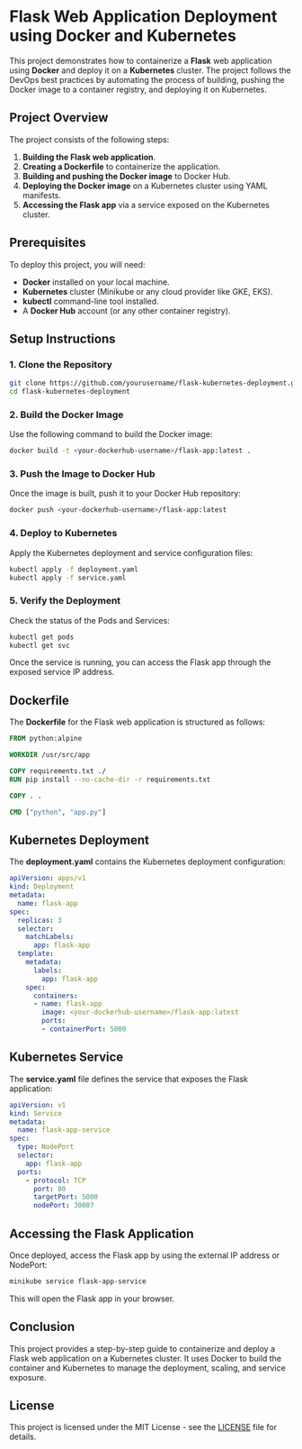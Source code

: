 
# Flask Web Application Deployment using Docker and Kubernetes

This project demonstrates how to containerize a **Flask** web application using **Docker** and deploy it on a **Kubernetes** cluster. The project follows the DevOps best practices by automating the process of building, pushing the Docker image to a container registry, and deploying it on Kubernetes.

## Project Overview

The project consists of the following steps:
1. **Building the Flask web application**.
2. **Creating a Dockerfile** to containerize the application.
3. **Building and pushing the Docker image** to Docker Hub.
4. **Deploying the Docker image** on a Kubernetes cluster using YAML manifests.
5. **Accessing the Flask app** via a service exposed on the Kubernetes cluster.

## Prerequisites

To deploy this project, you will need:
- **Docker** installed on your local machine.
- **Kubernetes** cluster (Minikube or any cloud provider like GKE, EKS).
- **kubectl** command-line tool installed.
- A **Docker Hub** account (or any other container registry).
  
## Setup Instructions

### 1. Clone the Repository

```bash
git clone https://github.com/yourusername/flask-kubernetes-deployment.git
cd flask-kubernetes-deployment
```

### 2. Build the Docker Image

Use the following command to build the Docker image:

```bash
docker build -t <your-dockerhub-username>/flask-app:latest .
```

### 3. Push the Image to Docker Hub

Once the image is built, push it to your Docker Hub repository:

```bash
docker push <your-dockerhub-username>/flask-app:latest
```

### 4. Deploy to Kubernetes

Apply the Kubernetes deployment and service configuration files:

```bash
kubectl apply -f deployment.yaml
kubectl apply -f service.yaml
```

### 5. Verify the Deployment

Check the status of the Pods and Services:

```bash
kubectl get pods
kubectl get svc
```

Once the service is running, you can access the Flask app through the exposed service IP address.

## Dockerfile

The **Dockerfile** for the Flask web application is structured as follows:

```dockerfile
FROM python:alpine

WORKDIR /usr/src/app

COPY requirements.txt ./
RUN pip install --no-cache-dir -r requirements.txt

COPY . .

CMD ["python", "app.py"]
```

## Kubernetes Deployment

The **deployment.yaml** contains the Kubernetes deployment configuration:

```yaml
apiVersion: apps/v1
kind: Deployment
metadata:
  name: flask-app
spec:
  replicas: 3
  selector:
    matchLabels:
      app: flask-app
  template:
    metadata:
      labels:
        app: flask-app
    spec:
      containers:
      - name: flask-app
        image: <your-dockerhub-username>/flask-app:latest
        ports:
        - containerPort: 5000
```

## Kubernetes Service

The **service.yaml** file defines the service that exposes the Flask application:

```yaml
apiVersion: v1
kind: Service
metadata:
  name: flask-app-service
spec:
  type: NodePort
  selector:
    app: flask-app
  ports:
    - protocol: TCP
      port: 80
      targetPort: 5000
      nodePort: 30007
```

## Accessing the Flask Application

Once deployed, access the Flask app by using the external IP address or NodePort:

```bash
minikube service flask-app-service
```

This will open the Flask app in your browser.

## Conclusion

This project provides a step-by-step guide to containerize and deploy a Flask web application on a Kubernetes cluster. It uses Docker to build the container and Kubernetes to manage the deployment, scaling, and service exposure.

## License

This project is licensed under the MIT License - see the [LICENSE](LICENSE) file for details.

